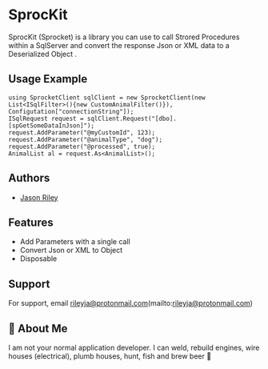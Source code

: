 ﻿
# SprocKit

SprocKit (Sprocket) is a library you can use to call Strored Procedures within a SqlServer and 
convert the response Json or XML data to a Deserialized Object <T>.



## Usage Example

    using SprocketClient sqlClient = new SprocketClient(new List<ISqlFilter>(){new CustomAnimalFilter()}), Configutation["connectionString"]);
    ISqlRequest request = sqlClient.Request("[dbo].[spGetSomeDataInJson]");
    request.AddParameter("@myCustomId", 123);
    request.AddParameter("@animalType", "dog");
    request.AddParameter("@processed", true);
    AnimalList al = request.As<AnimalList>();


## Authors

- [Jason Riley](mailto:rileyja@protonmail.com)


## Features

- Add Parameters with a single call
- Convert Json or XML to Object<T>
- Disposable

## Support

For support, email rileyja@protonmail.com(mailto:rileyja@protonmail.com)


## 🚀 About Me
I am not your normal application developer. I can weld, rebuild engines, 
wire houses (electrical), plumb houses, hunt, fish and brew beer 🍺

 